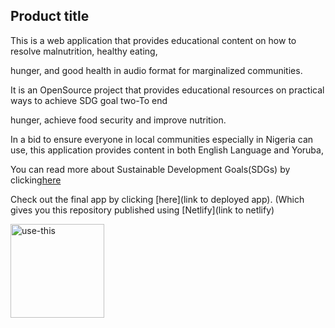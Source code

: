 ## Product title
 This is a web application that provides educational content on how to resolve malnutrition, healthy eating, 
 
 hunger, and good health in audio format for marginalized communities.
 
 It is an OpenSource project that provides educational resources on practical ways to achieve SDG goal two-To end 
 
 hunger, achieve food security and improve nutrition.

 In a bid to ensure everyone in local communities especially in Nigeria can use, this application provides content in both English Language and Yoruba, 
 
 You can read more about Sustainable Development Goals(SDGs) by clicking[here](https://sdgs.un.org/)

Check out the final app by clicking [here](link to deployed app). (Which gives you this repository published using [Netlify](link to netlify)


[<img width="150" alt="use-this" src="https://user-images.githubusercontent.com/32398058/180222451-79803087-fa71-4afa-8eb7-5944aa263712.png">](https://github.com/OSEQorg/WOM.fm-Sandbox/generate)




<!-- # WOM.fm-Sandbox

This is a template repository for [WOM.fm](https://wom.fm). Template repositories let users generate new repositories with the same directory structure and files. It can serve as a sandbox for the development of an audio web application that can be used by local organizations to make vital knowledge and practical information accessible to marginalized, often illiterate populations. You can use the template to create an identical repository on your own GitHub account to play and learn. 

You can check out the final app by clicking [here](https://oseqorg.github.io/WOM.fm-Sandbox/). (Which gives you this repository published using [GitHub Pages](https://docs.github.com/en/pages/getting-started-with-github-pages/configuring-a-publishing-source-for-your-github-pages-site#choosing-a-publishing-source)).

If you have an account on GitHub, you can start using the template by clicking the button below.

[<img width="150" alt="use-this" src="https://user-images.githubusercontent.com/32398058/180222451-79803087-fa71-4afa-8eb7-5944aa263712.png">](https://github.com/OSEQorg/WOM.fm-Sandbox/generate)


If you need additional information about using templates you can [click here](https://docs.github.com/en/repositories/creating-and-managing-repositories/creating-a-repository-from-a-template). -->



